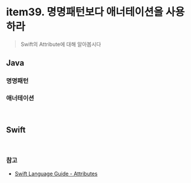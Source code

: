 # item39. 명명패턴보다 애너테이션을 사용하라

> Swift의 Attribute에 대해 알아봅시다



## Java

### 명명패턴





### 애너테이션



<br>

## Swift



<br>

### 참고

- [Swift Language Guide - Attributes](https://docs.swift.org/swift-book/ReferenceManual/Attributes.html)